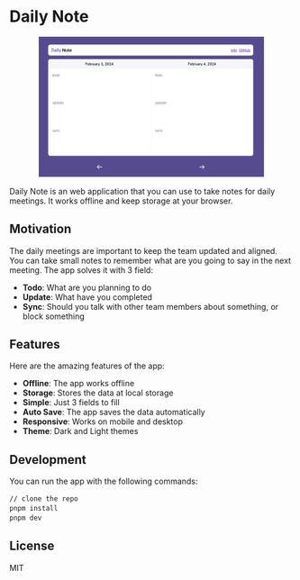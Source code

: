 # Daily Note
<p align="center">
  <img width="400" src="./public/example.jpeg" />
</p>

Daily Note is an web application that you can use to take notes for daily meetings. It works offline and keep storage at your browser.

## Motivation

The daily meetings are important to keep the team updated and aligned. You can take small notes to remember what are you going to say in the next meeting. The app solves it with 3 field:

- **Todo**: What are you planning to do
- **Update**: What have you completed
- **Sync**: Should you talk with other team members about something, or block something

## Features

Here are the amazing features of the app:

- **Offline**: The app works offline
- **Storage**: Stores the data at local storage
- **Simple**: Just 3 fields to fill
- **Auto Save**: The app saves the data automatically
- **Responsive**: Works on mobile and desktop
- **Theme**: Dark and Light themes

## Development

You can run the app with the following commands:
```bash
// clone the repo
pnpm install
pnpm dev
```

## License

MIT